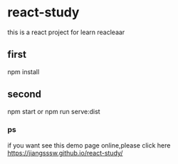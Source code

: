 # react-study
this is a react project for learn reacleaar
## first 
  npm install
## second
  npm start or npm run serve:dist
### ps
if you want see this demo page online,please click here https://jiangsssw.github.io/react-study/
